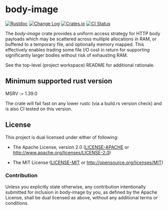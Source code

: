 # body-image

[![Rustdoc](https://docs.rs/body-image/badge.svg)](https://docs.rs/body-image)
[![Change Log](https://img.shields.io/crates/v/body-image.svg?maxAge=3600&label=change%20log&color=9cf)](https://github.com/dekellum/body-image/blob/master/body-image/CHANGELOG.md)
[![Crates.io](https://img.shields.io/crates/v/body-image.svg?maxAge=3600)](https://crates.io/crates/body-image)
[![CI Status](https://github.com/dekellum/body-image/workflows/CI/badge.svg?branch=master)](https://github.com/dekellum/body-image/actions?query=workflow%3ACI)

The _body-image_ crate provides a uniform access strategy for HTTP body
payloads which may be scattered across multiple allocations in RAM, or buffered
to a temporary file, and optionally memory mapped. This effectively enables
trading some file I/O cost in return for supporting significantly larger bodies
without risk of exhausting RAM.

See the top-level (project workspace) README for additional rationale.

## Minimum supported rust version

MSRV := 1.39.0

The crate will fail fast on any lower rustc (via a build.rs version
check) and is also CI tested on this version.

## License

This project is dual licensed under either of following:

* The Apache License, version 2.0 ([LICENSE-APACHE](LICENSE-APACHE)
  or http://www.apache.org/licenses/LICENSE-2.0)

* The MIT License ([LICENSE-MIT](LICENSE-MIT)
  or http://opensource.org/licenses/MIT)

### Contribution

Unless you explicitly state otherwise, any contribution intentionally submitted
for inclusion in body-image by you, as defined by the Apache License, shall be
dual licensed as above, without any additional terms or conditions.
